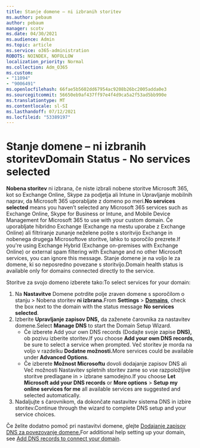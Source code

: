 ```yaml
---
title: Stanje domene – ni izbranih storitev
ms.author: pebaum
author: pebaum
manager: scotv
ms.date: 04/30/2021
ms.audience: Admin
ms.topic: article
ms.service: o365-administration
ROBOTS: NOINDEX, NOFOLLOW
localization_priority: Normal
ms.collection: Adm_O365
ms.custom:
- "11094"
- "9006491"
ms.openlocfilehash: 66fae5b5602dd67954ac9208b26bc2005adda0e3
ms.sourcegitcommit: 56650eb9af437ff97e4f4d9ca5a2f53ad5bb990e
ms.translationtype: MT
ms.contentlocale: sl-SI
ms.lasthandoff: 07/12/2021
ms.locfileid: "53389197"
---
```

# <a name="domain-status---no-services-selected"></a><span data-ttu-id="5ad5c-102">Stanje domene – ni izbranih storitev</span><span class="sxs-lookup"><span data-stu-id="5ad5c-102">Domain Status - No services selected</span></span>

<span data-ttu-id="5ad5c-103">**Nobena storitev** ni izbrana, če niste izbrali nobene storitve Microsoft 365, kot so Exchange Online, Skype za podjetja ali Intune in Upravljanje mobilnih naprav, da Microsoft 365 uporabljate z domeno po meri.</span><span class="sxs-lookup"><span data-stu-id="5ad5c-103">**No services selected** means you haven’t selected any Microsoft 365 services such as Exchange Online, Skype for Business or Intune, and Mobile Device Management for Microsoft 365 to use with your custom domain.</span></span> <span data-ttu-id="5ad5c-104">Če uporabljate hibridno Exchange (Exchange na mestu uporabe z Exchange Online) ali filtriranje zunanje neželene pošte s storitvijo Exchange in nobenega drugega Microsoftove storitve, lahko to sporočilo prezrete.</span><span class="sxs-lookup"><span data-stu-id="5ad5c-104">If you're using Exchange Hybrid (Exchange on-premises with Exchange Online) or external spam filtering with Exchange and no other Microsoft services, you can ignore this message.</span></span> <span data-ttu-id="5ad5c-105">Stanje domene je na voljo le za domene, ki so neposredno povezane s storitvijo.</span><span class="sxs-lookup"><span data-stu-id="5ad5c-105">Domain health status is available only for domains connected directly to the service.</span></span>

<span data-ttu-id="5ad5c-106">Storitve za svojo domeno izberete tako:</span><span class="sxs-lookup"><span data-stu-id="5ad5c-106">To select services for your domain:</span></span>

1. <span data-ttu-id="5ad5c-107">Na **Nastavitve** Domene potrdite polje zraven domene s sporočilom o stanju  >  [](https://admin.microsoft.com/Adminportal/Home)Nobena storitev **ni izbrana.**</span><span class="sxs-lookup"><span data-stu-id="5ad5c-107">From **Settings** > [**Domains**](https://admin.microsoft.com/Adminportal/Home), check the box next to the domain with the status message **No services selected**.</span></span>
1. <span data-ttu-id="5ad5c-108">Izberite **Upravljanje zapisov DNS,** da zaženete čarovnika za nastavitev domene.</span><span class="sxs-lookup"><span data-stu-id="5ad5c-108">Select **Manage DNS** to start the Domain Setup Wizard.</span></span>
    - <span data-ttu-id="5ad5c-109">Če izberete Add your own DNS records (Dodajte svoje zapise **DNS),** ob pozivu izberite storitev.</span><span class="sxs-lookup"><span data-stu-id="5ad5c-109">If you choose **Add your own DNS records**, be sure to select a service when prompted.</span></span> <span data-ttu-id="5ad5c-110">Več storitev je morda na voljo v razdelku **Dodatne možnosti.**</span><span class="sxs-lookup"><span data-stu-id="5ad5c-110">More services could be available under **Advanced Options**.</span></span>
    - <span data-ttu-id="5ad5c-111">Če izberete **Možnost Microsoftu** dovoli dodajanje zapisov DNS ali Več možnosti Nastavitev spletnih storitev zame so vse razpoložljive storitve predlagane in  >   izbrane samodejno.</span><span class="sxs-lookup"><span data-stu-id="5ad5c-111">If you choose **Let Microsoft add your DNS records** or **More options** > **Setup my online services for me** all available services are suggested and selected automatically.</span></span>
1. <span data-ttu-id="5ad5c-112">Nadaljujte s čarovnikom, da dokončate nastavitev sistema DNS in izbire storitev.</span><span class="sxs-lookup"><span data-stu-id="5ad5c-112">Continue through the wizard to complete DNS setup and your service choices.</span></span>
 
<span data-ttu-id="5ad5c-113">Če želite dodatno pomoč pri nastavitvi domene, glejte [Dodajanje zapisov DNS za povezovanje domene.](/microsoft-365/admin/get-help-with-domains/create-dns-records-at-any-dns-hosting-provider)</span><span class="sxs-lookup"><span data-stu-id="5ad5c-113">For additional help setting up your domain, see [Add DNS records to connect your domain](/microsoft-365/admin/get-help-with-domains/create-dns-records-at-any-dns-hosting-provider).</span></span>


